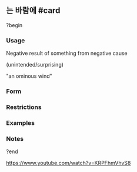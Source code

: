## 는 바람에 #card
?begin
### Usage
Negative result of something from negative cause

(unintended/surprising)

"an ominous wind"
### Form

### Restrictions
### Examples
### Notes
?end


https://www.youtube.com/watch?v=KRPFhmVhvS8